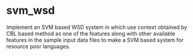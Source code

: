 # svm_wsd
Implement an SVM based WSD system in which use context obtained by CBL based method as one of the features along with other available features in the sample input data files to make a SVM based system for resource poor languages.
